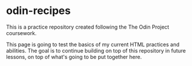 # odin-recipes
This is a practice repository created following the The Odin Project coursework.

This page is going to test the basics of my current HTML practices and abilities. The goal is to continue building on top of this repository in future lessons, on top of what's going to be put together here.

